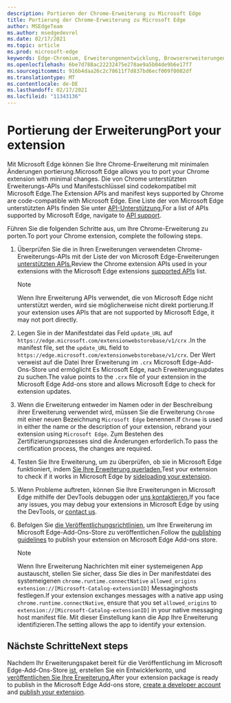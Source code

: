 ```yaml
---
description: Portieren der Chrome-Erweiterung zu Microsoft Edge
title: Portierung der Chrome-Erweiterung zu Microsoft Edge
author: MSEdgeTeam
ms.author: msedgedevrel
ms.date: 02/17/2021
ms.topic: article
ms.prod: microsoft-edge
keywords: Edge-Chromium, Erweiterungenentwicklung, Browsererweiterungen, Addons, Partner Center, Entwickler
ms.openlocfilehash: 6be7d788ac22232475e278ae9a5b04de9b6e17f7
ms.sourcegitcommit: 916b4daa26c2c78611f7d837bd6ecf009f0082df
ms.translationtype: MT
ms.contentlocale: de-DE
ms.lasthandoff: 02/17/2021
ms.locfileid: "11343136"
---
```

# <span data-ttu-id="199b7-104">Portierung der Erweiterung</span><span class="sxs-lookup"><span data-stu-id="199b7-104">Port your extension</span></span>  

<span data-ttu-id="199b7-105">Mit Microsoft Edge können Sie Ihre Chrome-Erweiterung mit minimalen Änderungen portierung.</span><span class="sxs-lookup"><span data-stu-id="199b7-105">Microsoft Edge allows you to port your Chrome extension with minimal changes.</span></span>  <span data-ttu-id="199b7-106">Die von Chrome unterstützten Erweiterungs-APIs und Manifestschlüssel sind codekompatibel mit Microsoft Edge.</span><span class="sxs-lookup"><span data-stu-id="199b7-106">The Extension APIs and manifest keys supported by Chrome are code-compatible with Microsoft Edge.</span></span>  <span data-ttu-id="199b7-107">Eine Liste der von Microsoft Edge unterstützten APIs finden Sie unter [API-Unterstützung.][ExtensionApiSupport]</span><span class="sxs-lookup"><span data-stu-id="199b7-107">For a list of APIs supported by Microsoft Edge, navigate to [API support][ExtensionApiSupport].</span></span>  

<span data-ttu-id="199b7-108">Führen Sie die folgenden Schritte aus, um Ihre Chrome-Erweiterung zu porten.</span><span class="sxs-lookup"><span data-stu-id="199b7-108">To port your Chrome extension, complete the following steps.</span></span>  

1.  <span data-ttu-id="199b7-109">Überprüfen Sie die in Ihren Erweiterungen verwendeten Chrome-Erweiterungs-APIs mit der Liste der von Microsoft Edge-Erweiterungen [unterstützten APIs.][ExtensionApiSupport]</span><span class="sxs-lookup"><span data-stu-id="199b7-109">Review the Chrome extension APIs used in your extensions with the Microsoft Edge extensions [supported APIs][ExtensionApiSupport] list.</span></span>  
    
    > [!NOTE]
    > <span data-ttu-id="199b7-110">Wenn Ihre Erweiterung APIs verwendet, die von Microsoft Edge nicht unterstützt werden, wird sie möglicherweise nicht direkt portierung.</span><span class="sxs-lookup"><span data-stu-id="199b7-110">If your extension uses APIs that are not supported by Microsoft Edge, it may not port directly.</span></span>  
    
1.  <span data-ttu-id="199b7-111">Legen Sie in der Manifestdatei das Feld `update_URL` auf `https://edge.microsoft.com/extensionwebstorebase/v1/crx` .</span><span class="sxs-lookup"><span data-stu-id="199b7-111">In the manifest file, set the `update_URL` field to `https://edge.microsoft.com/extensionwebstorebase/v1/crx`.</span></span>  <span data-ttu-id="199b7-112">Der Wert verweist auf die Datei Ihrer Erweiterung im `.crx` Microsoft Edge-Add-Ons-Store und ermöglicht Es Microsoft Edge, nach Erweiterungsupdates zu suchen.</span><span class="sxs-lookup"><span data-stu-id="199b7-112">The value points to the `.crx` file of your extension in the Microsoft Edge Add-ons store and allows Microsoft Edge to check for extension updates.</span></span>  
1.  <span data-ttu-id="199b7-113">Wenn die Erweiterung entweder im Namen oder in der Beschreibung ihrer Erweiterung verwendet wird, müssen Sie die Erweiterung `Chrome` mit einer neuen Bezeichnung `Microsoft Edge` benennen.</span><span class="sxs-lookup"><span data-stu-id="199b7-113">If `Chrome` is used in either the name or the description of your extension, rebrand your extension using `Microsoft Edge`.</span></span>  <span data-ttu-id="199b7-114">Zum Bestehen des Zertifizierungsprozesses sind die Änderungen erforderlich.</span><span class="sxs-lookup"><span data-stu-id="199b7-114">To pass the certification process, the changes are required.</span></span>  
1.  <span data-ttu-id="199b7-115">Testen Sie Ihre Erweiterung, um zu überprüfen, ob sie in Microsoft Edge funktioniert, indem [Sie Ihre Erweiterung querladen.][ExtensionsGettingStartedExtensionSideloading]</span><span class="sxs-lookup"><span data-stu-id="199b7-115">Test your extension to check if it works in Microsoft Edge by [sideloading your extension][ExtensionsGettingStartedExtensionSideloading].</span></span>  
1.  <span data-ttu-id="199b7-116">Wenn Probleme auftreten, können Sie Ihre Erweiterungen in Microsoft Edge mithilfe der DevTools debuggen oder [uns kontaktieren.][mailtoExtensionMicrosoft]</span><span class="sxs-lookup"><span data-stu-id="199b7-116">If you face any issues, you may debug your extensions in Microsoft Edge by using the DevTools, or [contact us][mailtoExtensionMicrosoft].</span></span>  
1.  <span data-ttu-id="199b7-117">Befolgen Sie [die Veröffentlichungsrichtlinien,][ExtensionsPublishPublishExtension] um Ihre Erweiterung im Microsoft Edge-Add-Ons-Store zu veröffentlichen.</span><span class="sxs-lookup"><span data-stu-id="199b7-117">Follow the [publishing guidelines][ExtensionsPublishPublishExtension] to publish your extension on Microsoft Edge Add-ons store.</span></span>  
    
    > [!NOTE]
    > <span data-ttu-id="199b7-118">Wenn Ihre Erweiterung Nachrichten mit einer systemeigenen App austauscht, stellen Sie sicher, dass Sie dies in Der manifestdatei des systemeigenen `chrome.runtime.connectNative` `allowed_origins` `extension://[Microsoft-Catalog-extensionID]` Messaginghosts festlegen.</span><span class="sxs-lookup"><span data-stu-id="199b7-118">If your extension exchanges messages with a native app using `chrome.runtime.connectNative`, ensure that you set `allowed_origins` to `extension://[Microsoft-Catalog-extensionID]` in your native messaging host manifest file.</span></span>  <span data-ttu-id="199b7-119">Mit dieser Einstellung kann die App Ihre Erweiterung identifizieren.</span><span class="sxs-lookup"><span data-stu-id="199b7-119">The setting allows the app to identify your extension.</span></span>  
    
## <span data-ttu-id="199b7-120">Nächste Schritte</span><span class="sxs-lookup"><span data-stu-id="199b7-120">Next steps</span></span>  

<span data-ttu-id="199b7-121">Nachdem Ihr Erweiterungspaket bereit für die Veröffentlichung im Microsoft Edge-Add-Ons-Store [ist,][ExtensionsPublishCreateDevAccount] erstellen Sie ein Entwicklerkonto, und [veröffentlichen Sie Ihre Erweiterung.][ExtensionsPublishPublishExtension]</span><span class="sxs-lookup"><span data-stu-id="199b7-121">After your extension package is ready to publish in the Microsoft Edge Add-ons store, [create a developer account][ExtensionsPublishCreateDevAccount] and [publish your extension][ExtensionsPublishPublishExtension].</span></span>  

<!-- links -->  

[ExtensionApiSupport]: ./api-support.md "API-Support-| Microsoft Docs"  
[ExtensionsGettingStartedExtensionSideloading]: ../getting-started/extension-sideloading.md "Querladen der Erweiterungs-| Microsoft Docs"  
[ExtensionsPublishCreateDevAccount]: ../publish/create-dev-account.md "Entwicklerregistrierungs-| Microsoft Docs"  
[ExtensionsPublishPublishExtension]: ../publish/publish-extension.md "Veröffentlichen Der Erweiterungs-| Microsoft Docs"  

[ChromeDeveloperWebStorePayments]: https://developer.chrome.com/webstore/one_time_payments "Einmalzahlung | Chrome Developer"  

[mailtoExtensionMicrosoft]: mailto:ext_dev_support@microsoft.com "ext_dev_support@microsoft.com"  
